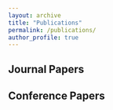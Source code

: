 ```yaml
---
layout: archive
title: "Publications"
permalink: /publications/
author_profile: true
---
```


Journal Papers
---

Conference Papers
---

